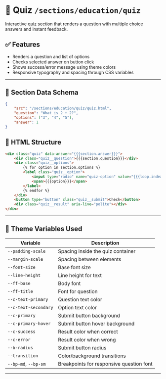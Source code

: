 # 📝 Quiz `/sections/education/quiz`

Interactive quiz section that renders a question with multiple choice answers and instant feedback.

## ✅ Features

-   Renders a question and list of options
-   Checks selected answer on button click
-   Shows success/error message using theme colors
-   Responsive typography and spacing through CSS variables

---

## 🧾 Section Data Schema

```json
{
	"src": "/sections/education/quiz/quiz.html",
	"question": "What is 2 + 2?",
	"options": ["3", "4", "5"],
	"answer": 1
}
```

## 🧱 HTML Structure

```html
<div class="quiz" data-answer="{{{section.answer}}}">
	<div class="quiz__question">{{{section.question}}}</div>
	<div class="quiz__options">
		{% for option in section.options %}
		<label class="quiz__option">
			<input type="radio" name="quiz-option" value="{{{loop.index0}}}" />
			<span>{{{option}}}</span>
		</label>
		{% endfor %}
	</div>
	<button type="button" class="quiz__submit">Check</button>
	<div class="quiz__result" aria-live="polite"></div>
</div>
```

---

## 🎨 Theme Variables Used

| Variable             | Description                              |
| -------------------- | ---------------------------------------- |
| `--padding-scale`    | Spacing inside the quiz container        |
| `--margin-scale`     | Spacing between elements                 |
| `--font-size`        | Base font size                           |
| `--line-height`      | Line height for text                     |
| `--ff-base`          | Body font                                |
| `--ff-title`         | Font for question                        |
| `--c-text-primary`   | Question text color                      |
| `--c-text-secondary` | Option text color                        |
| `--c-primary`        | Submit button background                 |
| `--c-primary-hover`  | Submit button hover background           |
| `--c-success`        | Result color when correct                |
| `--c-error`          | Result color when wrong                  |
| `--b-radius`         | Submit button radius                     |
| `--transition`       | Color/background transitions             |
| `--bp-md`, `--bp-sm` | Breakpoints for responsive question font |

---
